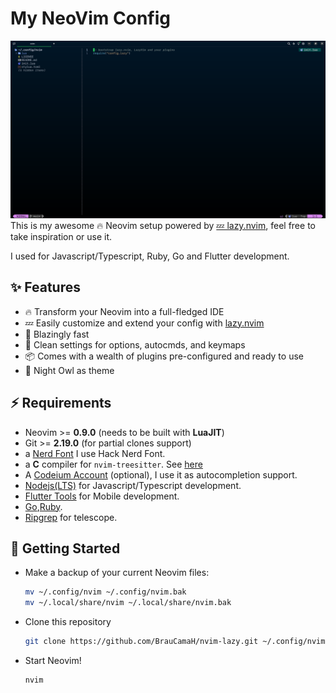 # My NeoVim Config

![screenshot](./.github/screenshot.png)
This is my awesome 🔥 Neovim setup powered by [💤 lazy.nvim](https://github.com/folke/lazy.nvim), feel free to take inspiration or use it.

I used for Javascript/Typescript, Ruby, Go and Flutter development.

## ✨ Features

- 🔥 Transform your Neovim into a full-fledged IDE
- 💤 Easily customize and extend your config with [lazy.nvim](https://github.com/folke/lazy.nvim)
- 🚀 Blazingly fast
- 🧹 Clean settings for options, autocmds, and keymaps
- 📦 Comes with a wealth of plugins pre-configured and ready to use
- 🎨 Night Owl as theme

## ⚡️ Requirements

- Neovim >= **0.9.0** (needs to be built with **LuaJIT**)
- Git >= **2.19.0** (for partial clones support)
- a [Nerd Font](https://www.nerdfonts.com/) I use Hack Nerd Font.
- a **C** compiler for `nvim-treesitter`. See [here](https://github.com/nvim-treesitter/nvim-treesitter#requirements)
- A [Codeium Account](https://codeium.com/) (optional), I use it as autocompletion support.
- [Nodejs(LTS)](https://nodejs.org/en) for Javascript/Typescript development.
- [Flutter Tools](https://docs.flutter.dev/get-started/install) for Mobile development.
- [Go](https://go.dev/),[Ruby](https://www.ruby-lang.org/es/).
- [Ripgrep](https://github.com/BurntSushi/ripgrep) for telescope.

## 🚀 Getting Started

- Make a backup of your current Neovim files:

  ```sh
  mv ~/.config/nvim ~/.config/nvim.bak
  mv ~/.local/share/nvim ~/.local/share/nvim.bak
  ```

- Clone this repository

  ```sh
  git clone https://github.com/BrauCamaH/nvim-lazy.git ~/.config/nvim
  ```

- Start Neovim!

  ```sh
  nvim
  ```
